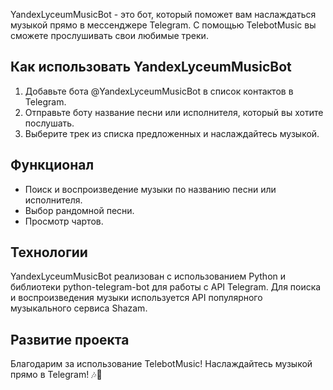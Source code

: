 YandexLyceumMusicBot - это бот, который поможет вам наслаждаться музыкой прямо в мессенджере
Telegram. С помощью TelebotMusic вы сможете прослушивать свои любимые треки.

## Как использовать YandexLyceumMusicBot

1. Добавьте бота @YandexLyceumMusicBot в список контактов в Telegram.
2. Отправьте боту название песни или исполнителя, который вы хотите послушать.
3. Выберите трек из списка предложенных и наслаждайтесь музыкой.

## Функционал

- Поиск и воспроизведение музыки по названию песни или исполнителя.
- Выбор рандомной песни.
- Просмотр чартов.

## Технологии

YandexLyceumMusicBot реализован с использованием Python и библиотеки python-telegram-bot для работы с API Telegram.
Для поиска и воспроизведения музыки используется API популярного музыкального сервиса Shazam.

## Развитие проекта


Благодарим за использование TelebotMusic! Наслаждайтесь музыкой прямо в Telegram! 🎶🤖